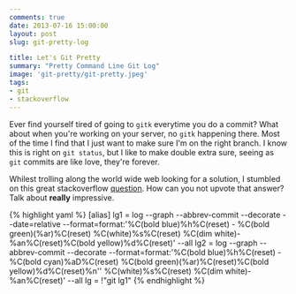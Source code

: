 ```yaml
---
comments: true
date: 2013-07-16 15:00:00
layout: post
slug: git-pretty-log

title: Let's Git Pretty
summary: "Pretty Command Line Git Log"
image: 'git-pretty/git-pretty.jpeg'
tags:
- git
- stackoverflow
---
```


Ever find yourself tired of going to `gitk` everytime you do a commit?
What about when you're working on your server, no `gitk` happening there.
Most of the time I find that I just want to make sure I'm on the right
branch.  I know this is right on `git status`, but I like to make double
extra sure, seeing as `git` commits are like love, they're forever.

Whilest trolling along the world wide web looking for a solution, I stumbled
on this great stackoverflow [question](http://stackoverflow.com/questions/1057564/pretty-git-branch-graphs).  How can you not upvote that answer? Talk about
**really** impressive.

{% highlight yaml %}
[alias]
  lg1 = log --graph --abbrev-commit --decorate --date=relative --format=format:'%C(bold blue)%h%C(reset) - %C(bold green)(%ar)%C(reset) %C(white)%s%C(reset) %C(dim white)- %an%C(reset)%C(bold yellow)%d%C(reset)' --all
  lg2 = log --graph --abbrev-commit --decorate --format=format:'%C(bold blue)%h%C(reset) - %C(bold cyan)%aD%C(reset) %C(bold green)(%ar)%C(reset)%C(bold yellow)%d%C(reset)%n''          %C(white)%s%C(reset) %C(dim white)- %an%C(reset)' --all
  lg = !"git lg1"
{% endhighlight %}


